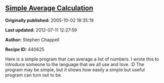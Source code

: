 ## [Simple Average Calculation](https://code.activestate.com/recipes/440625-simple-average-calculation)

**Originally published:** 2005-10-02 18:35:19

**Last updated:** 2012-07-11 12:27:59

**Author:** Stephen Chappell

**Recipe ID:** 440625

Here is a simple program that can average a list of numbers. I wrote this to introduce someone to the language that we all use and love. :D The program may be simple, but it shows how easily a simple but useful program can turn out to be.
